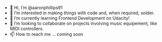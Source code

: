 - 👋 Hi, I’m @aaronphillips91
- 👀 I’m interested in making things with code and, when required, solder.
- 🌱 I’m currently learning Frontend Development on Udacity!
- 💞️ I’m looking to collaborate on projects involving music equipement, like MIDI controllers.
- 📫 How to reach me ... coming soon

<!---
aaronphillips91/aaronphillips91 is a ✨ special ✨ repository because its `README.md` (this file) appears on your GitHub profile.
You can click the Preview link to take a look at your changes.
--->
